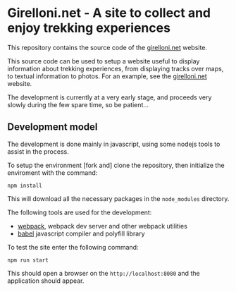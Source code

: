 # Girelloni.net - A site to collect and enjoy trekking experiences

This repository contains the source code of the [girelloni.net](https://www.girelloni.net) website.

This source code can be used to setup a website useful to display information about trekking experiences, from displaying tracks over maps, to textual information to photos. For an example, see the [girelloni.net](https://www.girelloni.net) website.

The development is currently at a very early stage, and proceeds very slowly during the few spare time, so be patient...

## Development model

The development is done mainly in javascript, using some nodejs tools to assist in the process.

To setup the environment [fork and] clone the repository, then initialize the enviroment with the command:

```
npm install
```

This will download all the necessary packages in the `node_modules` directory.

The following tools are used for the development:

 - [webpack](https://webpack.js.org/), webpack dev server and other webpack utilities
 - [babel](https://babeljs.io/) javascript compiler and polyfill library

To test the site enter the following command:

```
npm run start
```

This should open a browser on the `http://localhost:8080` and the application should appear.



